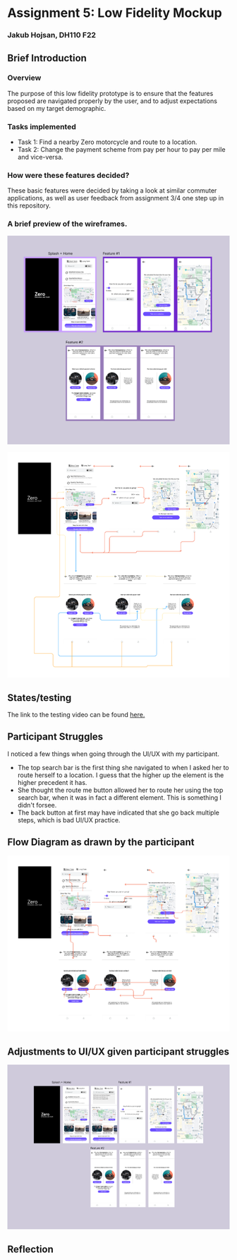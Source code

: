 # Assignment 5: Low Fidelity Mockup

### Jakub Hojsan, DH110 F22

## Brief Introduction

### Overview

The purpose of this low fidelity prototype is to ensure that the features proposed are navigated properly by the user, and to adjust expectations based on my target demographic.

### Tasks implemented

* Task 1: Find a nearby Zero motorcycle and route to a location.
* Task 2: Change the payment scheme from pay per hour to pay per mile and vice-versa.

### How were these features decided?

These basic features were decided by taking a look at similar commuter applications, as well as user feedback from assignment 3/4 one step up in this repository. 

### A brief preview of the wireframes.

![Wirframes](Display2.png)

![Flow](lff2.png)

## States/testing

The link to the testing video can be found [here.](https://drive.google.com/file/d/1ynzOnPgCBs_7u5iXyNS6m_GVWwIsUHxL/view?usp=sharing)

## Participant Struggles

I noticed a few things when going through the UI/UX with my participant.
* The top search bar is the first thing she navigated to when I asked her to route herself to a location. I guess that the higher up the element is the higher precedent it has. 
* She thought the route me button allowed her to route her using the top search bar, when it was in fact a different element. This is something I didn't forsee.
* The back button at first may have indicated that she go back multiple steps, which is bad UI/UX practice.

## Flow Diagram as drawn by the participant

![Lizzy Flow](lizzyFLOW.png)

## Adjustments to UI/UX given participant struggles

![UI Update](DisplayNEW.png)


## Reflection

